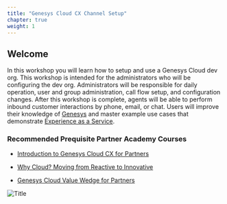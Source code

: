 ```yaml
---
title: "Genesys Cloud CX Channel Setup"
chapter: true
weight: 1
---
```


## Welcome

In this workshop you will learn how to setup and use a Genesys Cloud dev org. This workshop is intended for the administrators who will be configuring the dev org. Administrators will be responsible for daily operation, user and group administration, call flow setup, and configuration changes. After this workshop is complete, agents will be able to perform inbound customer interactions by phone, email, or chat.  Users will improve their knowledge of [Genesys](https://genesys.com) and master example use cases that demonstrate [Experience as a Service](https://www.genesys.com/experience-as-a-service).

### Recommended Prequisite Partner Academy Courses

- [Introduction to Genesys Cloud CX for Partners](https://learn.genesys.com/learn/course/16575/introduction-to-genesys-cloud-cx-for-partners?generated_by=515985&hash=fcdec55b4d8fdf2f8a2232b6f3eb96cc58e015d7)

- [Why Cloud? Moving from Reactive to Innovative](https://learn.genesys.com/learn/course/16795/why-cloud-moving-from-reactive-to-innovative?generated_by=515985&hash=e45debb36f28404dec0fb7b5e226e8b3e2ed6ddc7)

- [Genesys Cloud Value Wedge for Partners](https://learn.genesys.com/learn/course/611/genesys-cloud-value-wedge-for-partners?generated_by=515985&hash=181643a2d2d06a123bd19bddd0bbf01f9d3119b7)


![Title](/images/Header.jpg)
